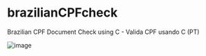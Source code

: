 # brazilianCPFcheck
Brazilian CPF Document Check using C - Valida CPF usando C (PT)

![image](https://user-images.githubusercontent.com/2955767/195441304-f1bbffff-f700-452d-b89c-3045608e5553.png)
